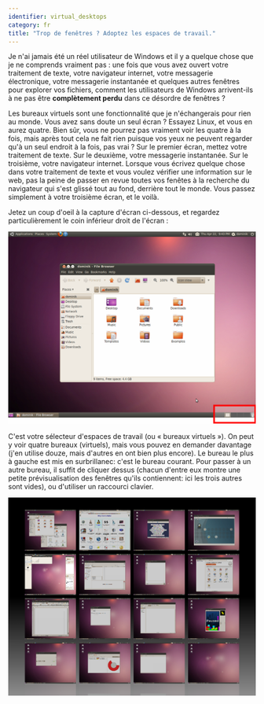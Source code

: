 ```yaml
---
identifier: virtual_desktops
category: fr
title: "Trop de fenêtres ? Adoptez les espaces de travail."
---
```


Je n'ai jamais été un réel utilisateur de Windows et il y a quelque 
chose que je ne comprends vraiment pas : une fois que vous avez ouvert 
votre traitement de texte, votre navigateur internet, votre messagerie 
électronique, votre messagerie instantanée et quelques autres fenêtres 
pour explorer vos fichiers, comment les utilisateurs de Windows 
arrivent-ils à ne pas être <b>complètement perdu</b> dans ce désordre de 
fenêtres ?

Les bureaux virtuels sont une fonctionnalité que je n'échangerais 
pour rien au monde. Vous avez sans doute un seul écran ? Essayez Linux, 
et vous en aurez quatre. Bien sûr, vous ne pourrez pas vraiment voir les 
quatre à la fois, mais après tout cela ne fait rien puisque vos yeux ne 
peuvent regarder qu'à un seul endroit à la fois, pas vrai ? Sur le 
premier écran, mettez votre traitement de texte. Sur le deuxième, votre 
messagerie instantanée. Sur le troisième, votre navigateur internet. 
Lorsque vous écrivez quelque chose dans votre traitement de texte et 
vous voulez vérifier une information sur le web, pas la peine de passer 
en revue toutes vos fenêtes à la recherche du navigateur qui s'est 
glissé tout au fond, derrière tout le monde. Vous passez simplement à 
votre troisième écran, et le voilà.

Jetez un coup d'oeil à la capture d'écran ci-dessous, et regardez 
particulièrement le coin inférieur droit de l'écran :

<img src="/img/workspaces.png" border="0"/>

C'est votre sélecteur d'espaces de travail (ou « bureaux virtuels »). 
On peut y voir quatre bureaux (virtuels), mais vous pouvez en demander 
davantage (j'en utilise douze, mais d'autres en ont bien plus encore). 
Le bureau le plus à gauche est mis en surbrillanec: c'est le bureau 
courant. Pour passer à un autre bureau, il suffit de cliquer dessus 
(chacun d'entre eux montre une petite prévisualisation des fenêtres 
qu'ils contiennent: ici les trois autres sont vides), ou d'utiliser un 
raccourci clavier.

<img src="/img/workspaces_full.png" border="0"/>




